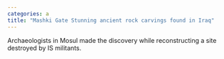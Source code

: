 ```yaml
---
categories: a
title: "Mashki Gate Stunning ancient rock carvings found in Iraq"
---
```

Archaeologists in Mosul made the discovery while reconstructing a site destroyed by IS militants.